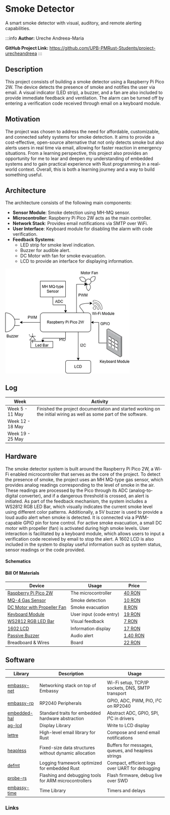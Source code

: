 # Smoke Detector 
A smart smoke detector with visual, auditory, and remote alerting capabilities.

:::info
**Author:** Ureche Andreea-Maria 

**GitHub Project Link:** https://github.com/UPB-PMRust-Students/proiect-urecheandreea
:::

## Description
<!-- Describe in a few words your project idea. -->
This project consists of building a smoke detector using a Raspberry Pi Pico 2W. The device detects the presence of smoke and notifies the user via email. A visual indicator (LED strip), a buzzer, and a fan are also included to provide immediate feedback and ventilation. The alarm can be turned off by entering a verification code received through email on a keyboard module.


## Motivation

<!-- Why did you choose this project? -->
The project was chosen to address the need for affordable, customizable, and connected safety systems for smoke detection. It aims to provide a cost-effective, open-source alternative that not only detects smoke but also alerts users in real time via email, allowing for faster reaction in emergency situations.
From a learning perspective, this project also provides an opportunity for me to lear and deepen my understanding of embedded systems and to gain practical experience with Rust programming in a real-world context.
Overall, this is both a learning journey and a way to build something useful.

## Architecture

<!-- Add here the schematics with the architecture of your project. Make sure to include:
what are the main components (architecture components, not hardware components)
how they connect with each other -->
The architecture consists of the following main components:

- **Sensor Module**: Smoke detection using MH-MQ sensor.
- **Microcontroller**: Raspberry Pi Pico 2W acts as the main controller.
- **Network Stack**: Provides email notifications via SMTP over WiFi.
- **User Interface**: Keyboard module for disabling the alarm with code verification.
- **Feedback Systems**:
  - LED strip for smoke level indication.
  - Buzzer for audible alert.
  - DC Motor with fan for smoke evacuation.
  - LCD to provide an interface for displaying information.


![Architecture Diagram](./PMdiagramSmokeDetector.webp)
## Log
<!-- 
Week 5 - 11 May
Week 12 - 18 May
Week 19 - 25 May -->
| Week        | Activity                                  |
|-------------|-------------------------------------------|
| Week 5  - 11 May    | Finished the project documentation and started working on the initial wiring as well as some part of the software.    |
| Week 12 - 18 May   |  |
| Week 19  - 25 May  ||



## Hardware 

<!-- Detail in a few words the hardware used. -->
The smoke detector system is built around the Raspberry Pi Pico 2W, a Wi-Fi enabled microcontroller that serves as the core of the project. 
To detect the presence of smoke, the project uses an MH MQ-type gas sensor, which provides analog readings corresponding to the level of smoke in the air. These readings are processed by the Pico through its ADC (analog-to-digital converter), and if a dangerous threshold is crossed, an alert is initiated.
As part of the feedback mechanism, the system includes a WS2812 RGB LED Bar, which visually indicates the current smoke level using different color patterns.
Additionally, a 5V buzzer is used to provide a loud audio alert when smoke is detected. It is connected via a PWM-capable GPIO pin for tone control.
For active smoke evacuation, a small DC motor with propeller (fan) is activated during high smoke levels.
User interaction is facilitated by a keyboard module, which allows users to input a verification code received by email to stop the alert. 
A 1602 LCD is also included in the system to display useful information such as system status, sensor readings or the code provided.  
 
#### Schematics
<!-- Place your KiCAD schematics here. -->
#### Bill Of Materials


| Device                                                                    | Usage                        | Price                                                              |
|---------------------------------------------------------------------------|------------------------------|--------------------------------------------------------------------|
| [Raspberry Pi Pico 2W](https://datasheets.raspberrypi.com/picow/pico-2-w-datasheet.pdf)       | The microcontroller          | [40 RON](https://www.optimusdigital.ro/en/raspberry-pi-boards/13327-raspberry-pi-pico-2-w.html?search_query=raspberry+pi+pico+2w&results=36)                    |
| [MQ-4 Gas Sensor](https://cdn.sparkfun.com/assets/e/f/c/7/d/MQ-4.pdf) | Smoke detection              | [10 RON](https://www.optimusdigital.ro/en/gas-sensors/1130-modul-senzor-de-gaz-mq-4.html) |
| [DC Motor with Propeller Fan](https://www.electronicwings.com/components/propeller-fan-for-dc-motor/1/datasheet)  | Smoke evacuation             | [8 RON](https://protosupplies.com/product/3v-dc-hobby-motor-with-fan/)|
| [Keyboard Module](https://mm.digikey.com/Volume0/opasdata/d220001/medias/docus/794/3845_Web.pdf)      | User input (code entry)      | [19 RON](https://www.optimusdigital.ro/en/others/5825-keyboard-module.html?search_query=keyboard+module&results=19)    |
| [WS2812 RGB LED Bar](https://cdn-shop.adafruit.com/datasheets/WS2812.pdf)                    | Visual feedback              | [7 RON](https://www.optimusdigital.ro/en/led-bars/753-bara-de-led-uri-rgb-ws2812-cu-8-led-uri.html?search_query=Led+bar&results=173)             |
| [1602 LCD](https://docs.sunfounder.com/projects/ultimate-sensor-kit/en/latest/components_basic/21-component_i2c_lcd1602.html)                     | Information display          | [17 RON](https://www.optimusdigital.ro/en/lcds/2057-1602-5-v-lcd-with-yellow-green-backlight-module-and-pines.html?search_query=lcd&results=259)                  |
| [Passive Buzzer](https://docs.sunfounder.com/projects/ultimate-sensor-kit/en/latest/components_basic/26-component_buzzer.html)        | Audio alert                  | [1.40 RON](https://www.optimusdigital.ro/en/buzzers/634-5v-passive-buzzer.html?search_query=BUZZER&results=87)                      |
| Breadboard & Wires    | Board     | [22 RON](https://www.optimusdigital.ro/ro/kituri/2222-kit-breadboard-hq-830-p.html?search_query=breadboard&results=127)                      |
## Software


| Library                                                                                         | Description                                                 | Usage                                                             |
|-------------------------------------------------------------------------------------------------|-------------------------------------------------------------|-------------------------------------------------------------------|
|    |                     |
| [embassy-net](https://github.com/embassy-rs/embassy/tree/main/embassy-net)                                        | Networking stack on top of Embassy                          | Wi-Fi setup, TCP/IP sockets, DNS, SMTP transport                  |
| [embassy-rp](https://github.com/embassy-rs/embassy/tree/main/embassy-rp)                                                    | RP2040 Peripherals     | GPIO, ADC, PWM, PIO, I²C on RP2040                                |
| [embedded-hal](https://github.com/rust-embedded/embedded-hal)                                    | Standard traits for embedded hardware abstraction           | Abstract ADC, GPIO, SPI, I²C in drivers                           |
| [ag-lcd](https://github.com/mjhouse/ag-lcd)                                              | Display Library           | Write to LCD display         |     
| [lettre](https://github.com/lettre/lettre)                                              | High-level email library for Rust                  | Compose and send email notifications                              |
| [heapless](https://github.com/japaric/heapless)                                                 | Fixed-size data structures without dynamic allocation       | Buffers for messages, queues, and heapless strings                |
| [defmt](https://github.com/knurling-rs/defmt)                                                    | Logging framework optimized for embedded Rust               | Compact, efficient logs over UART for debugging                   |
| [probe-rs](https://github.com/probe-rs/probe-rs)                                                | Flashing and debugging tools for ARM microcontrollers       | Flash firmware, debug live over SWD                               |
| [embassy-time](https://github.com/embassy-rs/embassy/tree/main/embassy-time)                                    | Time Library     | Timers and delays       |

### Links